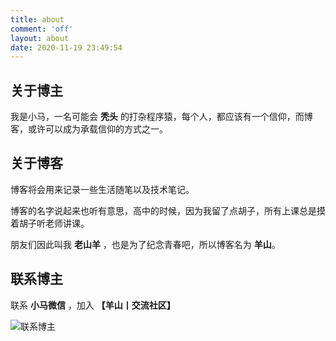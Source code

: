 ```yaml
---
title: about
comment: 'off'
layout: about
date: 2020-11-19 23:49:54
---
```



## 关于博主

我是小马，一名可能会 **秃头** 的打杂程序猿，每个人，都应该有一个信仰，而博客，或许可以成为承载信仰的方式之一。

## 关于博客

博客将会用来记录一些生活随笔以及技术笔记。

博客的名字说起来也听有意思，高中的时候，因为我留了点胡子，所有上课总是摸着胡子听老师讲课。

朋友们因此叫我 **老山羊** ，也是为了纪念青春吧，所以博客名为 **羊山**。

## 联系博主

<!-- 博客所有源代码都已在 GitHub 社区开源， -->

联系 **小马微信** ，加入  **【羊山丨交流社区】**

![联系博主](/img/icon/wechatFindMe.png)